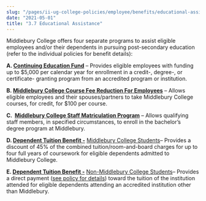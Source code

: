 ```yaml
---
slug: "/pages/ii-ug-college-policies/employee/benefits/educational-assistance"
date: "2021-05-01"
title: "3.7 Educational Assistance"
---
```


Middlebury College offers four separate programs to assist eligible employees and/or their dependents in pursuing post-secondary education (refer to the individual policies for benefit details):

**A. [Continuing Education Fund](http://www.middlebury.edu/offices/business/hr/Learninganddevelopment/classesforcontinuinged)** – Provides eligible employees with funding up to $5,000 per calendar year for enrollment in a credit-, degree-, or certificate- granting program from an accredited program or institution.

**B. [Middlebury College Course Fee Reduction For Employees](http://www.middlebury.edu/offices/business/hr/Learninganddevelopment/classesatMidd)** – Allows eligible employees and their spouses/partners to take Middlebury College courses, for credit, for $100 per course.

**C.  [Middlebury College Staff Matriculation Program](http://www.middlebury.edu/offices/business/hr/Learninganddevelopment/classesatMidd)** – Allows qualifying staff members, in specified circumstances, to enroll in the bachelor’s degree program at Middlebury.

**D. [Dependent Tuition Benefit -](http://www.middlebury.edu/offices/business/hr/staffandfaculty/benefits/education/info.for.dependents/comprehensivefeecredit)** [Middlebury College Students](http://www.middlebury.edu/offices/business/hr/staffandfaculty/benefits/education/info.for.dependents/comprehensivefeecredit)– Provides a discount of 45% of the combined tuition/room-and-board charges for up to four full years of coursework for eligible dependents admitted to Middlebury College.

**E. [Dependent Tuition Benefit -](http://www.middlebury.edu/offices/business/hr/staffandfaculty/benefits/education/info.for.dependents/dependenttuitionbenefit)** [Non-Middlebury College Students](http://www.middlebury.edu/offices/business/hr/staffandfaculty/benefits/education/info.for.dependents/dependenttuitionbenefit)– Provides a direct payment ([see policy for details](http://www.middlebury.edu/offices/business/hr/staffandfaculty/benefits/education/info.for.dependents/dependenttuitionbenefit)) toward the tuition of the institution attended for eligible dependents attending an accredited institution other than Middlebury.
